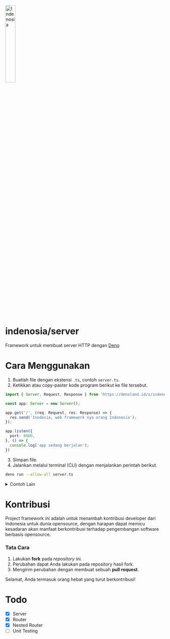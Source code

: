 <div>
  <img src="https://user-images.githubusercontent.com/16364286/87875875-7630b080-c9fe-11ea-84cb-724cbf80f4f7.png" alt="Indenosia" width="25%" />
</div>

# indenosia/server
Framework untuk membuat server HTTP dengan <a href="https://deno.land/" target="_blank">Deno</a>

# Cara Menggunakan
1. Buatlah file dengan ekstensi `.ts`, contoh `server.ts`.
2. Ketikkan atau copy-paster kode program berikut ke file tersebut.
```typescript
import { Server, Request, Response } from 'https://denoland.id/x/indenosia/mod.ts';

const app: Server = new Server();

app.get('/', (req: Request, res: Response) => {
  res.send('Inodesia, web framework nya orang Indonesia');
});

app.listen({
  port: 8080,
}, () => {
  console.log('app sedang berjalan');
})
```
3. Simpan file.
4. Jalankan melalui terminal (CLI) dengan menjalankan perintah berikut.
```bash
deno run --allow-all server.ts
```

<details>
  <summary>Contoh Lain</summary>
  Lihat contoh lainnya <a href="https://github.com/indenosia/server/tree/master/examples" target="_blank">di sini</a>!
</details>

# Kontribusi
Project framework ini adalah untuk menambah kontribusi developer dari Indonesia untuk dunia opensource,
dengan harapan dapat memicu kesadaran akan manfaat berkontribusi terhadap pengembangan software berbasis opensource.

### Tata Cara
1. Lakukan **fork** pada *repository* ini.
2. Perubahan dapat Anda lakukan pada repository hasil fork.
3. Mengirim perubahan dengan membuat sebuah **pull request**.

Selamat, Anda termasuk orang hebat yang turut berkontribusi!

# Todo
- [x] Server
- [x] Router
- [x] Nested Router
- [ ] Unit Testing
